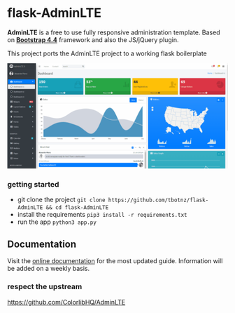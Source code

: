 # flask-AdminLTE

**AdminLTE** is a free to use fully responsive administration template. Based on **[Bootstrap 4.4](https://getbootstrap.com)** framework and also the JS/jQuery plugin.

This project ports the AdminLTE project to a working flask boilerplate

![Flask-AdminLTE](/flask-adminLTE.gif)

### getting started
- git clone the project ``` git clone https://github.com/tbotnz/flask-AdminLTE && cd flask-AdminLTE ```
- install the requirements ```pip3 install -r requirements.txt```
- run the app ```python3 app.py```

Documentation
-------------
Visit the [online documentation](https://adminlte.io/docs/3.0/) for the most
updated guide. Information will be added on a weekly basis.

### respect the upstream
https://github.com/ColorlibHQ/AdminLTE
